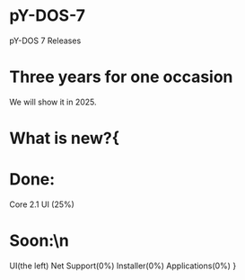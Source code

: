 # pY-DOS-7
pY-DOS 7 Releases 
# Three years for one occasion
We will show it in 2025.
# What is new?{
# Done:
Core 2.1
UI (25%)
# Soon:\n
UI(the left)
Net Support(0%)
Installer(0%)
Applications(0%)
}
